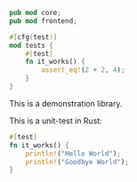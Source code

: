 ```rust
pub mod core;
pub mod frontend;

#[cfg(test)]
mod tests {
    #[test]
    fn it_works() {
        assert_eq!(2 + 2, 4);
    }
}
```
This is a demonstration library.

This is a unit-test in Rust:

```rust
#[test]
fn it_works() {
    println!("Hello World");
    println!("Goodbye World");
}
```


